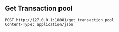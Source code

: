 ## Get Transaction pool

```http
POST http://127.0.0.1:18081/get_transaction_pool
Content-Type: application/json
```